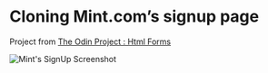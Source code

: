 # Cloning Mint.com’s signup page

Project from [The Odin Project : Html Forms](https://www.theodinproject.com/courses/html5-and-css3/lessons/html-forms)

![Mint's SignUp Screenshot](https://github.com/stiakov/html-forms/blob/dev/img/screenshot.png)
